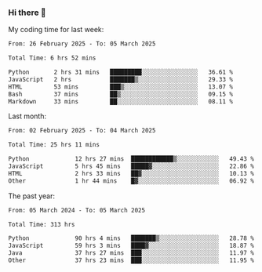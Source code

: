 ### Hi there 👋

My coding time for last week:

<!--START_SECTION:week-->

```txt
From: 26 February 2025 - To: 05 March 2025

Total Time: 6 hrs 52 mins

Python       2 hrs 31 mins   █████████░░░░░░░░░░░░░░░░   36.61 %
JavaScript   2 hrs           ███████▒░░░░░░░░░░░░░░░░░   29.33 %
HTML         53 mins         ███▒░░░░░░░░░░░░░░░░░░░░░   13.07 %
Bash         37 mins         ██▒░░░░░░░░░░░░░░░░░░░░░░   09.15 %
Markdown     33 mins         ██░░░░░░░░░░░░░░░░░░░░░░░   08.11 %
```

<!--END_SECTION:week-->

Last month:

<!--START_SECTION:month-->

```txt
From: 02 February 2025 - To: 04 March 2025

Total Time: 25 hrs 11 mins

Python             12 hrs 27 mins  ████████████▒░░░░░░░░░░░░   49.43 %
JavaScript         5 hrs 45 mins   █████▓░░░░░░░░░░░░░░░░░░░   22.86 %
HTML               2 hrs 33 mins   ██▓░░░░░░░░░░░░░░░░░░░░░░   10.13 %
Other              1 hr 44 mins    █▓░░░░░░░░░░░░░░░░░░░░░░░   06.92 %
```

<!--END_SECTION:month-->

The past year:

<!--START_SECTION:year-->

```txt
From: 05 March 2024 - To: 05 March 2025

Total Time: 313 hrs

Python             90 hrs 4 mins   ███████▒░░░░░░░░░░░░░░░░░   28.78 %
JavaScript         59 hrs 3 mins   ████▓░░░░░░░░░░░░░░░░░░░░   18.87 %
Java               37 hrs 27 mins  ███░░░░░░░░░░░░░░░░░░░░░░   11.97 %
Other              37 hrs 23 mins  ███░░░░░░░░░░░░░░░░░░░░░░   11.95 %
```

<!--END_SECTION:year-->
